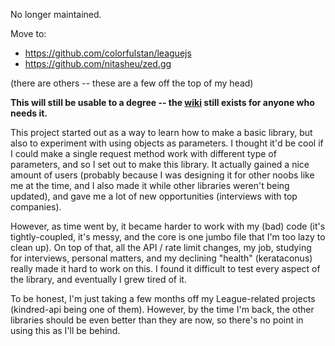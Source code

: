 No longer maintained.

Move to:
* https://github.com/colorfulstan/leaguejs
* https://github.com/nitasheu/zed.gg

(there are others -- these are a few off the top of my head)

**This will still be usable to a degree -- the [wiki](https://github.com/ChauTNguyen/kindred-api) still exists for anyone who needs it.**

This project started out as a way to learn how to make a basic library, but also to experiment with using objects as parameters. I thought it'd be cool if I could make a single request method work with different type of parameters, and so I set out to make this library. It actually gained a nice amount of users (probably because I was designing it for other noobs like me at the time, and I also made it while other libraries weren't being updated), and gave me a lot of new opportunities (interviews with top companies).

However, as time went by, it became harder to work with my (bad) code (it's tightly-coupled, it's messy, and the core is one jumbo file that I'm too lazy to clean up). On top of that, all the API / rate limit changes, my job, studying for interviews, personal matters, and my declining "health" (kerataconus) really made it hard to work on this. I found it difficult to test every aspect of the library, and eventually I grew tired of it.

To be honest, I'm just taking a few months off my League-related projects (kindred-api being one of them). However, by the time I'm back, the other libraries should be even better than they are now, so there's no point in using this as I'll be behind.

